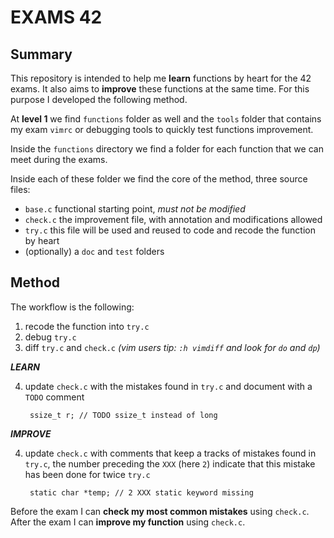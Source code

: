 
#           EXAMS 42

## Summary

This repository is intended to help me **learn** functions by heart for the 42 exams.
It also aims to **improve** these functions at the same time.  For this purpose
I developed the following method.

At **level 1** we find `functions` folder as well and the `tools` folder that
contains my exam `vimrc` or debugging tools to quickly test functions
improvement.

Inside the `functions` directory we find a folder for each function that we can
meet during the exams.

Inside each of these folder we find the core of the method, three source files:
- `base.c` functional starting point, *must not be modified*
- `check.c` the improvement file, with annotation and modifications allowed
- `try.c` this file will be used and reused to code and recode the function by
  heart
- (optionally) a `doc` and `test` folders

## Method

The workflow is the following:
1. recode the function into `try.c`
2. debug `try.c`
3. diff `try.c` and `check.c` *(vim users tip: `:h vimdiff` and look for `do` and `dp`)*

***LEARN***

4. update `check.c` with the mistakes found in `try.c` and document with a
  `TODO` comment

        ssize_t r; // TODO ssize_t instead of long

***IMPROVE***

4. update `check.c` with comments that keep a tracks of mistakes found in
  `try.c`, the number preceding the `XXX` (here `2`) indicate that this mistake
  has been done for twice `try.c`

        static char *temp; // 2 XXX static keyword missing

Before the exam I can **check my most common mistakes** using `check.c`.
After the exam I can **improve my function** using `check.c`.
